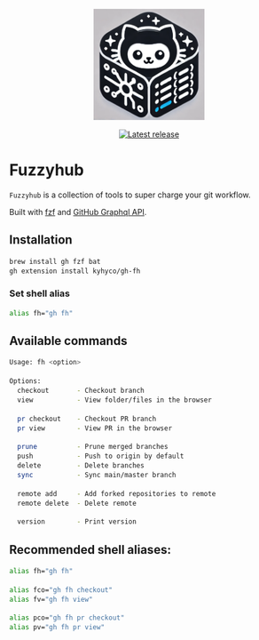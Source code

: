 <p align="center">
    <picture>
        <source media="(prefers-color-scheme: dark)" srcset="./logo.png">
        <img alt="fuzzyhub-logo" src="./logo.png" width="200px">
    </picture>
</p>

<p align="center">
    <a href="https://github.com/kyhyco/gh-fh/releases/latest">
        <img alt="Latest release" src="https://img.shields.io/github/v/release/kyhyco/gh-fh?style=for-the-badge&logo=starship&color=C9CBFF&logoColor=D9E0EE&labelColor=302D41&include_prerelease&sort=semver&_cache_bust=" />
    </a>
</p>

# Fuzzyhub

`Fuzzyhub` is a collection of tools to super charge your git workflow.

Built with [fzf](https://github.com/junegunn/fzf) and [GitHub Graphql API](https://docs.github.com/en/graphql/guides).

## Installation

```bash
brew install gh fzf bat
gh extension install kyhyco/gh-fh
```

### Set shell alias
```bash
alias fh="gh fh"
```

## Available commands

```bash
Usage: fh <option>

Options:
  checkout       - Checkout branch
  view           - View folder/files in the browser

  pr checkout    - Checkout PR branch
  pr view        - View PR in the browser

  prune          - Prune merged branches
  push           - Push to origin by default
  delete         - Delete branches
  sync           - Sync main/master branch

  remote add     - Add forked repositories to remote
  remote delete  - Delete remote

  version        - Print version
```

## Recommended shell aliases:

```bash
alias fh="gh fh"

alias fco="gh fh checkout"
alias fv="gh fh view"

alias pco="gh fh pr checkout"
alias pv="gh fh pr view"
```
